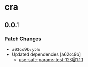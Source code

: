 # cra

## 0.0.1

### Patch Changes

- a62cc9b: yolo
- Updated dependencies [a62cc9b]
  - use-safe-params-test-123@1.1.1
